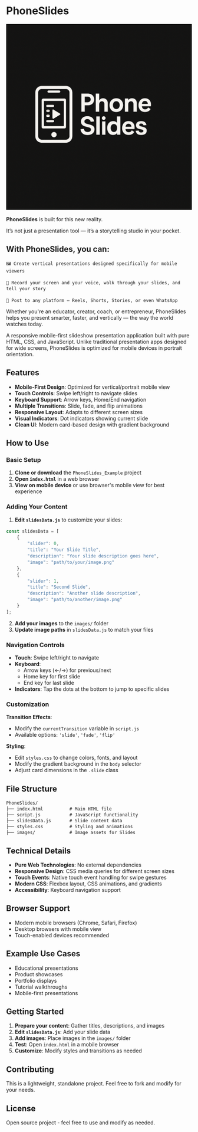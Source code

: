 # PhoneSlides
![](banner-logo.png)

**PhoneSlides** is built for this new reality.

It’s not just a presentation tool — it’s a storytelling studio in your pocket.

## With PhoneSlides, you can:

    🖼️ Create vertical presentations designed specifically for mobile viewers

    🎤 Record your screen and your voice, walk through your slides, and tell your story

    📲 Post to any platform — Reels, Shorts, Stories, or even WhatsApp

Whether you're an educator, creator, coach, or entrepreneur, PhoneSlides helps you present smarter, faster, and vertically — the way the world watches today.

A responsive mobile-first slideshow presentation application built with pure HTML, CSS, and JavaScript. Unlike traditional presentation apps designed for wide screens, PhoneSlides is optimized for mobile devices in portrait orientation.

## Features

- **Mobile-First Design**: Optimized for vertical/portrait mobile view
- **Touch Controls**: Swipe left/right to navigate slides
- **Keyboard Support**: Arrow keys, Home/End navigation
- **Multiple Transitions**: Slide, fade, and flip animations
- **Responsive Layout**: Adapts to different screen sizes
- **Visual Indicators**: Dot indicators showing current slide
- **Clean UI**: Modern card-based design with gradient background

## How to Use

### Basic Setup

1. **Clone or download** the `PhoneSlides_Example` project
2. **Open `index.html`** in a web browser
3. **View on mobile device** or use browser's mobile view for best experience

### Adding Your Content

1. **Edit `slidesData.js`** to customize your slides:

```javascript
const slidesData = [
    {
        "slider": 0,
        "title": "Your Slide Title",
        "description": "Your slide description goes here",
        "image": "path/to/your/image.png"
    },
    {
        "slider": 1,
        "title": "Second Slide",
        "description": "Another slide description",
        "image": "path/to/another/image.png"
    }
];
```

2. **Add your images** to the `images/` folder
3. **Update image paths** in `slidesData.js` to match your files

### Navigation Controls

- **Touch**: Swipe left/right to navigate
- **Keyboard**: 
  - Arrow keys (←/→) for previous/next
  - Home key for first slide
  - End key for last slide
- **Indicators**: Tap the dots at the bottom to jump to specific slides

### Customization

**Transition Effects**: 
- Modify the `currentTransition` variable in `script.js`
- Available options: `'slide'`, `'fade'`, `'flip'`

**Styling**: 
- Edit `styles.css` to change colors, fonts, and layout
- Modify the gradient background in the `body` selector
- Adjust card dimensions in the `.slide` class

## File Structure

```
PhoneSlides/
├── index.html          # Main HTML file
├── script.js           # JavaScript functionality
├── slidesData.js       # Slide content data
├── styles.css          # Styling and animations
├── images/             # Image assets for Slides
```

## Technical Details

- **Pure Web Technologies**: No external dependencies
- **Responsive Design**: CSS media queries for different screen sizes
- **Touch Events**: Native touch event handling for swipe gestures
- **Modern CSS**: Flexbox layout, CSS animations, and gradients
- **Accessibility**: Keyboard navigation support

## Browser Support

- Modern mobile browsers (Chrome, Safari, Firefox)
- Desktop browsers with mobile view
- Touch-enabled devices recommended

## Example Use Cases

- Educational presentations
- Product showcases
- Portfolio displays
- Tutorial walkthroughs
- Mobile-first presentations

## Getting Started

1. **Prepare your content**: Gather titles, descriptions, and images
2. **Edit `slidesData.js`**: Add your slide data
3. **Add images**: Place images in the `images/` folder
4. **Test**: Open `index.html` in a mobile browser
5. **Customize**: Modify styles and transitions as needed

## Contributing

This is a lightweight, standalone project. Feel free to fork and modify for your needs.

## License

Open source project - feel free to use and modify as needed.